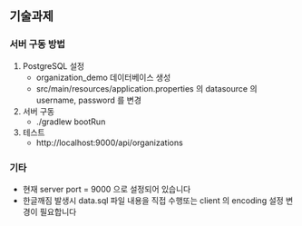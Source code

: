 ## 기술과제

### 서버 구동 방법

1. PostgreSQL 설정  
    - organization_demo 데이터베이스 생성
    - src/main/resources/application.properties 의 datasource 의 username, password 를 변경
2. 서버 구동
    - ./gradlew bootRun
3. 테스트  
    - http://localhost:9000/api/organizations

### 기타
- 현재 server port = 9000 으로 설정되어 있습니다
- 한글깨짐 발생시 data.sql 파일 내용을 직접 수행또는 client 의 encoding 설정 변경이 필요합니다
